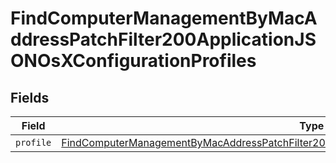 # FindComputerManagementByMacAddressPatchFilter200ApplicationJSONOsXConfigurationProfiles


## Fields

| Field                                                                                                                                                                                                                       | Type                                                                                                                                                                                                                        | Required                                                                                                                                                                                                                    | Description                                                                                                                                                                                                                 |
| --------------------------------------------------------------------------------------------------------------------------------------------------------------------------------------------------------------------------- | --------------------------------------------------------------------------------------------------------------------------------------------------------------------------------------------------------------------------- | --------------------------------------------------------------------------------------------------------------------------------------------------------------------------------------------------------------------------- | --------------------------------------------------------------------------------------------------------------------------------------------------------------------------------------------------------------------------- |
| `profile`                                                                                                                                                                                                                   | [FindComputerManagementByMacAddressPatchFilter200ApplicationJSONOsXConfigurationProfilesProfile](../../models/operations/findcomputermanagementbymacaddresspatchfilter200applicationjsonosxconfigurationprofilesprofile.md) | :heavy_minus_sign:                                                                                                                                                                                                          | N/A                                                                                                                                                                                                                         |
